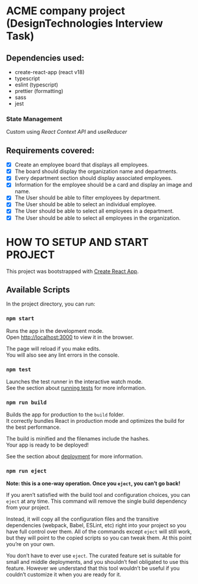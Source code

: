 # ACME company project (DesignTechnologies Interview Task)

## Dependencies used:

- create-react-app (react v18)
- typescript
- eslint (typescript)
- prettier (formatting)
- sass
- jest

### State Management

Custom using _React Context API_ and _useReducer_

## Requirements covered:

- [x] Create an employee board that displays all employees.
- [x] The board should display the organization name and departments.
- [x] Every department section should display associated employees.
- [x] Information for the employee should be a card and display an image and name.
- [x] The User should be able to filter employees by department.
- [x] The User should be able to select an individual employee.
- [x] The User should be able to select all employees in a department.
- [x] The User should be able to select all employees in the organization.

# HOW TO SETUP AND START PROJECT

This project was bootstrapped with [Create React App](https://github.com/facebook/create-react-app).

## Available Scripts

In the project directory, you can run:

### `npm start`

Runs the app in the development mode.\
Open [http://localhost:3000](http://localhost:3000) to view it in the browser.

The page will reload if you make edits.\
You will also see any lint errors in the console.

### `npm test`

Launches the test runner in the interactive watch mode.\
See the section about [running tests](https://facebook.github.io/create-react-app/docs/running-tests) for more information.

### `npm run build`

Builds the app for production to the `build` folder.\
It correctly bundles React in production mode and optimizes the build for the best performance.

The build is minified and the filenames include the hashes.\
Your app is ready to be deployed!

See the section about [deployment](https://facebook.github.io/create-react-app/docs/deployment) for more information.

### `npm run eject`

**Note: this is a one-way operation. Once you `eject`, you can’t go back!**

If you aren’t satisfied with the build tool and configuration choices, you can `eject` at any time. This command will remove the single build dependency from your project.

Instead, it will copy all the configuration files and the transitive dependencies (webpack, Babel, ESLint, etc) right into your project so you have full control over them. All of the commands except `eject` will still work, but they will point to the copied scripts so you can tweak them. At this point you’re on your own.

You don’t have to ever use `eject`. The curated feature set is suitable for small and middle deployments, and you shouldn’t feel obligated to use this feature. However we understand that this tool wouldn’t be useful if you couldn’t customize it when you are ready for it.
